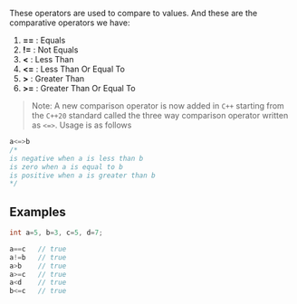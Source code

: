These operators are used to compare to values. And these are the comparative operators we have:
1. **\=\=** : Equals
2. **!\=** : Not Equals
3. **<** : Less Than
4. **<=** : Less Than Or Equal To
5. **>** : Greater Than
6. **>=** : Greater Than Or Equal To

> Note: A new comparison operator is now added in `C++` starting from the `C++20` standard called the three way comparison operator written as `<=>`. Usage is as follows

```c++
a<=>b
/*
is negative when a is less than b
is zero when a is equal to b
is positive when a is greater than b
*/
```

## Examples
```c
int a=5, b=3, c=5, d=7;

a==c   // true
a!=b   // true
a>b    // true
a>=c   // true
a<d    // true
b<=c   // true  
```
